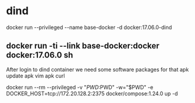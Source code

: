 # dind

docker run --privileged --name base-docker -d docker:17.06.0-dind

docker run -ti --link base-docker:docker  docker:17.06.0 sh
-------------------------------------------------------------------------------
After login to dind container we need some software packages for that
apk update
apk vim
apk curl 

docker run --rm  --privileged -v "$PWD:$PWD" -w="$PWD"  -e DOCKER_HOST=tcp://172.20.128.2:2375 docker/compose:1.24.0 up -d
